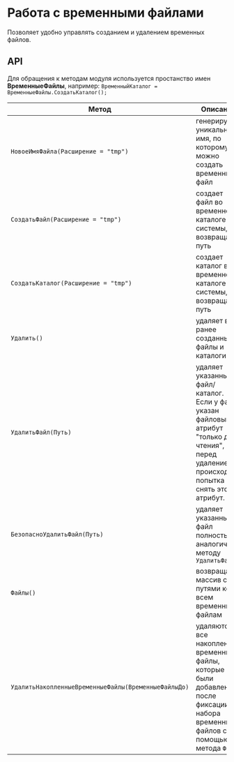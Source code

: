 # Работа с временными файлами

Позволяет удобно управлять созданием и удалением временных файлов.

## API

Для обращения к методам модуля используется простанство имен **ВременныеФайлы**, например:
`ВременныйКаталог = ВременныеФайлы.СоздатьКаталог();`

|Метод|Описание
|----|----|
|``НовоеИмяФайла(Расширение = "tmp")`` | генерирует уникальное имя, по которому можно создать временный файл
|``СоздатьФайл(Расширение = "tmp")`` | создает файл во временном каталоге системы, возвращает путь
|``СоздатьКаталог(Расширение = "tmp")`` | создает каталог во временном каталоге системы, возвращает путь
|``Удалить()`` | удаляет все ранее созданные файлы и каталоги
|``УдалитьФайл(Путь)`` | удаляет указанный файл/каталог. Если у файла указан файловый атрибут "только для чтения", перед удалением происходит попытка снять этот атрибут.
|``БезопасноУдалитьФайл(Путь)`` | удаляет указанный файл полностью аналогично методу `УдалитьФайл`
|``Файлы()`` | возвращает массив с путями ко всем временным файлам
|``УдалитьНакопленныеВременныеФайлы(ВременныеФайлыДо)`` | удаляются все накопленные временные файлы, которые были добавлены после фиксации набора временных файлов с помощью метода `Файлы`
